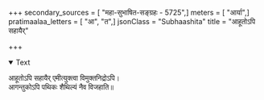 +++
secondary_sources = [ "महा-सुभाषित-सङ्ग्रहः - 5725",]
meters = [ "आर्या",]
pratimaalaa_letters = [ "आ", "त",]
jsonClass = "Subhaashita"
title = "आहूतोऽपि सहायैर्"

+++

<details open><summary>Text</summary>

आहूतोऽपि सहायैर् एमीत्युक्त्वा विमुक्तनिद्रोऽपि।  
आगन्तुकोऽपि पथिकः शैथिल्यं नैव विजहाति॥
</details>
